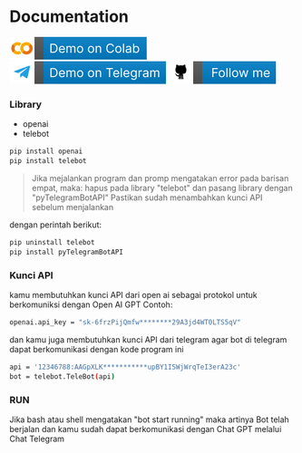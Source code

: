 # Documentation

[![Open In Collab](https://raw.githubusercontent.com/Damarcreative/TeleBot-GPT/674fe7fea86dd29e8b66b3d9069d2ff4f501cac0/badge/colab-badge.svg)](https://colab.research.google.com/drive/1p-6whVjMSoBcN9Rv0JbQDZiKDvAUNP0x)  [![Open In Collab](https://raw.githubusercontent.com/Damarcreative/TeleBot-GPT/674fe7fea86dd29e8b66b3d9069d2ff4f501cac0/badge/tele-badge.svg)](https://t.me/DamarGPTbot)  [![Open In Collab](https://raw.githubusercontent.com/Damarcreative/TeleBot-GPT/674fe7fea86dd29e8b66b3d9069d2ff4f501cac0/badge/git-badge.svg)](https://github.com/Damarcreative)
### Library
- openai
- telebot
```sh
pip install openai 
pip install telebot
```

>Jika mejalankan program dan promp mengatakan error pada barisan empat, maka:
hapus pada library "telebot"
dan pasang library dengan "pyTelegramBotAPI"
Pastikan sudah menambahkan kunci API sebelum menjalankan

dengan perintah berikut:
```sh
pip uninstall telebot
pip install pyTelegramBotAPI  
```

### Kunci API
kamu membutuhkan kunci API dari open ai sebagai protokol untuk berkomuniksi dengan Open AI GPT
Contoh:
```sh
openai.api_key = "sk-6frzPijQmfw********29A3jd4WT0LTS5qV"
```
dan kamu juga membutuhkan kunci API dari telegram agar bot di telegram dapat berkomunikasi dengan kode program ini

```sh
api = '12346788:AAGpXLK***********upBY1ISWjWrqTeI3erA23c'
bot = telebot.TeleBot(api)
```

### RUN
Jika bash atau shell mengatakan "bot start running" maka artinya Bot telah berjalan dan kamu sudah dapat berkomunikasi dengan Chat GPT melalui Chat Telegram
